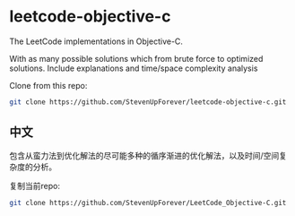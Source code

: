 # leetcode-objective-c

The LeetCode implementations in Objective-C.

With as many possible solutions which from brute force to optimized solutions. Include explanations and time/space complexity analysis

Clone from this repo:

```bash
git clone https://github.com/StevenUpForever/leetcode-objective-c.git
```

## 中文

包含从蛮力法到优化解法的尽可能多种的循序渐进的优化解法，以及时间/空间复杂度的分析。

复制当前repo:

```bash
git clone https://github.com/StevenUpForever/LeetCode_Objective-C.git
```
